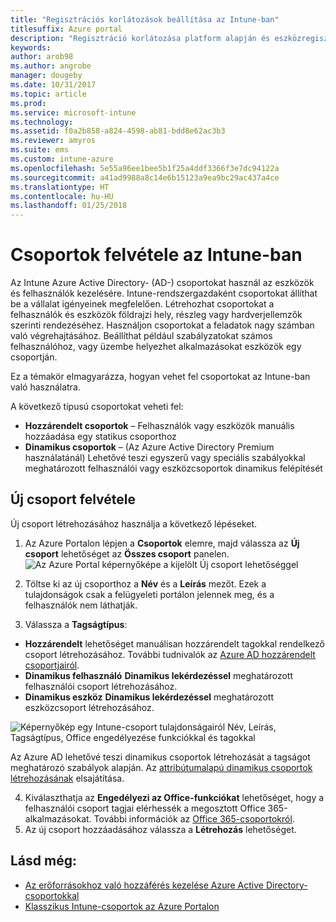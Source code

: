```yaml
---
title: "Regisztrációs korlátozások beállítása az Intune-ban"
titlesuffix: Azure portal
description: "Regisztráció korlátozása platform alapján és eszközregisztrálási korlát beállítása az Intune-ban. \""
keywords: 
author: arob98
ms.author: angrobe
manager: dougeby
ms.date: 10/31/2017
ms.topic: article
ms.prod: 
ms.service: microsoft-intune
ms.technology: 
ms.assetid: f0a2b858-a824-4598-ab81-bdd8e62ac3b3
ms.reviewer: amyros
ms.suite: ems
ms.custom: intune-azure
ms.openlocfilehash: 5e55a96ee1bee5b1f25a4ddf3366f3e7dc94122a
ms.sourcegitcommit: a41ad9988a8c14e6b15123a9ea9bc29ac437a4ce
ms.translationtype: HT
ms.contentlocale: hu-HU
ms.lasthandoff: 01/25/2018
---
```

# <a name="add-groups-in-intune"></a>Csoportok felvétele az Intune-ban
Az Intune Azure Active Directory- (AD-) csoportokat használ az eszközök és felhasználók kezelésére. Intune-rendszergazdaként csoportokat állíthat be a vállalat igényeinek megfelelően. Létrehozhat csoportokat a felhasználók és eszközök földrajzi hely, részleg vagy hardverjellemzők szerinti rendezéséhez. Használjon csoportokat a feladatok nagy számban való végrehajtásához. Beállíthat például szabályzatokat számos felhasználóhoz, vagy üzembe helyezhet alkalmazásokat eszközök egy csoportján.

Ez a témakör elmagyarázza, hogyan vehet fel csoportokat az Intune-ban való használatra.

A következő típusú csoportokat veheti fel:
- **Hozzárendelt csoportok** – Felhasználók vagy eszközök manuális hozzáadása egy statikus csoporthoz
- **Dinamikus csoportok** – (Az Azure Active Directory Premium használatánál) Lehetővé teszi egyszerű vagy speciális szabályokkal meghatározott felhasználói vagy eszközcsoportok dinamikus felépítését

## <a name="add-a-new-group"></a>Új csoport felvétele

Új csoport létrehozásához használja a következő lépéseket.
1. Az Azure Portalon lépjen a **Csoportok** elemre, majd válassza az **Új csoport** lehetőséget az **Összes csoport** panelen.
  ![Az Azure Portal képernyőképe a kijelölt Új csoport lehetőséggel](./media/groups-add-new.png)
2. Töltse ki az új csoporthoz a **Név** és a **Leírás** mezőt. Ezek a tulajdonságok csak a felügyeleti portálon jelennek meg, és a felhasználók nem láthatják.

3. Válassza a **Tagságtípus**:
  - **Hozzárendelt** lehetőséget manuálisan hozzárendelt tagokkal rendelkező csoport létrehozásához. További tudnivalók az [Azure AD hozzárendelt csoportjairól](https://docs.microsoft.com/azure/active-directory/active-directory-groups-create-azure-portal).
  - **Dinamikus felhasználó** **Dinamikus lekérdezéssel** meghatározott felhasználói csoport létrehozásához.
  - **Dinamikus eszköz** **Dinamikus lekérdezéssel** meghatározott eszközcsoport létrehozásához.

  ![Képernyőkép egy Intune-csoport tulajdonságairól Név, Leírás, Tagságtípus, Office engedélyezése funkciókkal és tagokkal](./media/groups-add-properties.png)

  Az Azure AD lehetővé teszi dinamikus csoportok létrehozását a tagságot meghatározó szabályok alapján. Az [attribútumalapú dinamikus csoportok létrehozásának](https://docs.microsoft.com/azure/active-directory/active-directory-groups-dynamic-membership-azure-portal) elsajátítása.

4. Kiválaszthatja az **Engedélyezi az Office-funkciókat** lehetőséget, hogy a felhasználói csoport tagjai elérhessék a megosztott Office 365-alkalmazásokat. További információk az [Office 365-csoportokról](https://support.office.com/article/Learn-about-Office-365-groups-b565caa1-5c40-40ef-9915-60fdb2d97fa2).
5. Az új csoport hozzáadásához válassza a **Létrehozás** lehetőséget.

## <a name="see-also"></a>Lásd még:
- [Az erőforrásokhoz való hozzáférés kezelése Azure Active Directory-csoportokkal](https://docs.microsoft.com/azure/active-directory/active-directory-manage-groups)
- [Klasszikus Intune-csoportok az Azure Portalon](groups-get-started.md)
